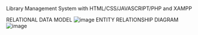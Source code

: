 Library Management System with HTML/CSS/JAVASCRIPT/PHP and XAMPP

RELATIONAL DATA MODEL
![image](https://github.com/user-attachments/assets/b2811f64-ebb6-4556-99b2-1a3c0fed3d60)
ENTITY RELATIONSHIP DIAGRAM
![image](https://github.com/user-attachments/assets/55685b19-5d40-40f9-a5e0-f280f41909e2)

